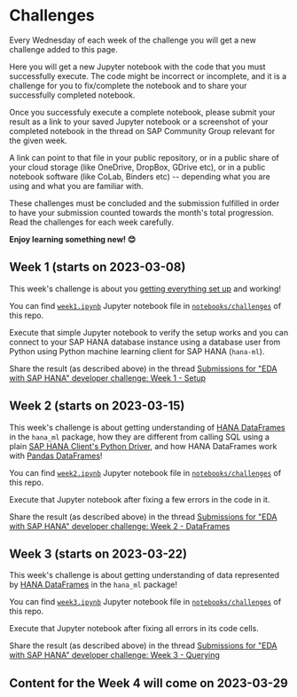 # Challenges

Every Wednesday of each week of the challenge you will get a new challenge added to this page.

Here you will get a new Jupyter notebook with the code that you must successfully execute. The code might be incorrect or incomplete, and it is a challenge for you to fix/complete the notebook and to share your successfully completed notebook.

Once you successfuly execute a complete notebook, please submit your result as a link to your saved Jupyter notebook or a screenshot of your completed notebook in the thread on SAP Community Group relevant for the given week.

A link can point to that file in your public repository, or in a public share of your cloud storage (like OneDrive, DropBox, GDrive etc), or in a public notebook software (like CoLab, Binders etc) -- depending what you are using and what you are familiar with.

These challenges must be concluded and the submission fulfilled in order to have your submission counted towards the month's total progression. Read the challenges for each week carefully.

**Enjoy learning something new! 😊**

## Week 1 (starts on 2023-03-08)

This week's challenge is about you [getting everything set up](README.md#setup-for-the-challenge) and working! 

You can find [`week1.ipynb`](notebooks/challenges/week1.ipynb) Jupyter notebook file in [`notebooks/challenges`](notebooks/challenges/) of this repo.

Execute that simple Jupyter notebook to verify the setup works and you can connect to your SAP HANA database instance using a database user from Python using Python machine learning client for SAP HANA (`hana-ml`).

Share the result (as described above) in the thread [Submissions for "EDA with SAP HANA" developer challenge: Week 1 - Setup](https://groups.community.sap.com/t5/application-development/submissions-for-quot-eda-with-sap-hana-quot-developer-challenge/m-p/223607/highlight/true#M1109)

## Week 2 (starts on 2023-03-15)

This week's challenge is about getting understanding of [HANA DataFrames](https://help.sap.com/doc/cd94b08fe2e041c2ba778374572ddba9/2022_4_QRC/en-US/hana_ml.html#sap-hana-dataframe) in the `hana_ml` package, how they are different from calling SQL using a plain [SAP HANA Client's Python Driver](https://help.sap.com/docs/SAP_HANA_CLIENT/f1b440ded6144a54ada97ff95dac7adf/f3b8fabf34324302b123297cdbe710f0.html), and how HANA DataFrames work with [Pandas DataFrames](https://pandas.pydata.org/docs/getting_started/intro_tutorials/01_table_oriented.html#pandas-data-table-representation)! 

You can find [`week2.ipynb`](notebooks/challenges/week2.ipynb) Jupyter notebook file in [`notebooks/challenges`](notebooks/challenges/) of this repo.

Execute that Jupyter notebook after fixing a few errors in the code in it.

Share the result (as described above) in the thread [Submissions for "EDA with SAP HANA" developer challenge: Week 2 - DataFrames](https://groups.community.sap.com/t5/application-development/submissions-for-quot-eda-with-sap-hana-quot-developer-challenge/m-p/224446/highlight/true#M1129)

## Week 3 (starts on 2023-03-22)

This week's challenge is about getting understanding of data represented by [HANA DataFrames](https://help.sap.com/doc/cd94b08fe2e041c2ba778374572ddba9/2022_4_QRC/en-US/hana_ml.html#sap-hana-dataframe) in the `hana_ml` package! 

You can find [`week3.ipynb`](notebooks/challenges/week3.ipynb) Jupyter notebook file in [`notebooks/challenges`](notebooks/challenges/) of this repo.

Execute that Jupyter notebook after fixing all errors in its code cells.

Share the result (as described above) in the thread [Submissions for "EDA with SAP HANA" developer challenge: Week 3 - Querying](https://groups.community.sap.com/t5/application-development/submissions-for-quot-eda-with-sap-hana-quot-developer-challenge/m-p/225900/highlight/true#M1181)

## Content for the Week 4 will come on 2023-03-29




